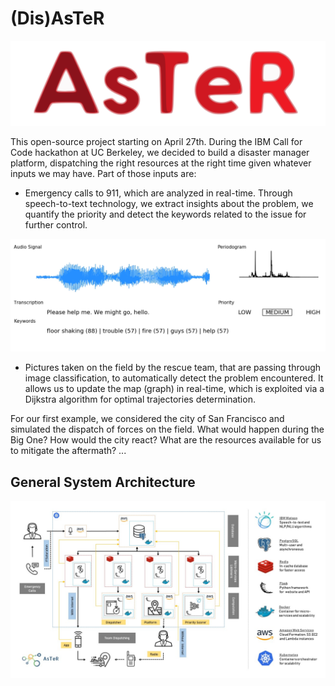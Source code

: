 # (Dis)AsTeR

![LOGO](./figures/logo_red.png)

This open-source project starting on April 27th. During the IBM Call for Code hackathon at UC Berkeley, we decided to build a disaster manager platform, dispatching the right resources at the right time given whatever inputs we may have. Part of those inputs are:

- Emergency calls to 911, which are analyzed in real-time. Through speech-to-text technology, we extract insights about the problem, we quantify the priority and detect the keywords related to the issue for further control.

![CALL](./figures/analyzed_call.png)

- Pictures taken on the field by the rescue team, that are passing through image classification, to automatically detect the problem encountered. It allows us to update the map (graph) in real-time, which is exploited via a Dijkstra algorithm for optimal trajectories determination.

For our first example, we considered the city of San Francisco and simulated the dispatch of forces on the field. What would happen during the Big One? How would the city react? What are the resources available for us to mitigate the aftermath? ...

## General System Architecture

![ARCHI](./figures/architecture.jpg)
